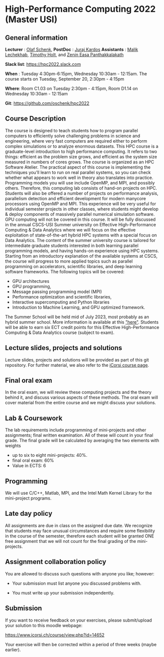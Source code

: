 # High-Performance Computing 2022 (Master USI)

## General information

**Lecturer**   : [Olaf Schenk](mailto:oschenk@ethz.ch),
**PostDoc**    : [Juraj Kardos](mailto:juraj.kardos@usi.ch)
**Assistants** : [Malik Lechekhab](mailto:malik.lechekhab@usi.ch),
            	  [Timothy Holt](mailto:timothy.holt@usi.ch), and
		  [Zenin Easa Panthakkalakath](mailto:zenin.easa.panthakkalakath@usi.ch)

**Slack list**: https://hpc2022.slack.com

**When** : Tuesday 4:30pm-6:15pm, Wednesday 10:30am - 12:15am. The course starts on Tuesday, September 20, 2:30pm - 4:15pm

**Where**: Room C1.03 on Tuesday 2:30pm - 4:15pm, Room D1.14 on Wednesday 10:30am - 12:15am

**Git**: https://github.com/oschenk/hpc2022

## Course Description


The course is designed to teach students how to program parallel computers to efficiently solve challenging problems in science and engineering, where very fast computers are required either to perform complex simulations or to analyze enormous datasets. This HPC course is a graduate-level introduction to high performance computing. It refers to two things: efficient as the problem size grows, and efficient as the system size measured in numbers of cores grows. The course is organized as an HPC Software Atelier. The practical aspect of this course is implementing the techniques you’ll learn to run on real parallel systems, so you can check whether what appears to work well in theory also translates into practice. Programming models you will use include OpenMP, and MPI, and possibly others. Therefore, this computing lab consists of hand-on projects on HPC. Students will also be offered a number of projects on performance analysis, parallelism detection and efficient development for modern manycore processors using OpenMP and MPI. This experience will be very useful for individual semester projects in other classes, where students might develop & deploy components of massively parallel numerical simulation software. GPU computing will not be covered in this course. It will be fully discussed in the annual CSCS-USI Summer university on Effective High-Performance Computing & Data Analytics where we will focus on the effective exploitation of state-of-the-art hybrid HPC systems with a special focus on Data Analytics. The content of the summer university course is tailored for intermediate graduate students interested in both learning parallel programming models, and having hands-on experience using HPC systems. Starting from an introductory explanation of the available systems at CSCS, the course will progress to more applied topics such as parallel programming on accelerators, scientific libraries, and deep learning software frameworks. The following topics will be covered: 
 * GPU architectures
 * GPU programming, 
 * Message passing programming model (MPI)
 * Performance optimization and scientific libraries,
 * Interactive supercomputing and Python libraries
 * Introduction to Machine Learning, and GPU optimized framework. 
 
 The Summer School will be held mid of July 2023, most probably as an hybrid summer school. More information is available at this  ["here"](https://search.usi.ch/courses/35265680/effective-high-performance-computing-data-analytics). Students will be able to earn six ECT credit points for this Effective High-Performance Computing & Data Analytics course (subject to exam).

## Lecture slides, projects and solutions
Lecture slides, projects and solutions will be provided as part of this
git repository. For further material, we also refer to the [iCorsi course page](https://www.icorsi.ch/course/view.php?id=14652).


## Final oral exam
In the oral exam, we will review these computing projects and the theory behind it, and discuss various aspects of these methods. The oral exam will cover material from the entire course and we might discuss your solutions.

## Lab & Coursework
The lab requirements include programming of mini-projects and other assignments; final written examination. All of these will count in your final grade. The final grade will be calculated by averaging the two elements with weights

  * up to six to eight mini-projects: 40%.
  * final oral exam: 60%
  * Value in ECTS: 6


## Programming
We will use C/C++, Matlab, MPI, and the Intel Math Kernel Library for
the mini-project programs.


## Late day policy
All assignments are due in class on the assigned due date.  We
recognize that students may face unusual circumstances and require
some flexibility in the course of the semester, therefore each student
will be granted ONE free assignment that we will not count for the
final grading of the mini-projects.


## Assignment collaboration policy
You are allowed to discuss such questions with anyone you like; however:

* Your submission must list anyone you discussed problems with.

* You must write up your submission independently.

## Submission
If you want to receive feedback on your exercises, please
submit/upload your solution to this moodle webpage:

<https://www.icorsi.ch/course/view.php?id=14652>

Your exercise will then be corrected within a period of three weeks
(maybe earlier).



